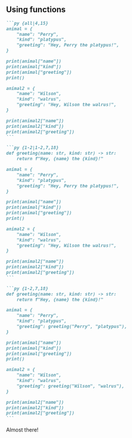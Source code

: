 ## Using functions

<div class="flex justify-center gap-10">
<div>

````md magic-move
```py {all|4,15}
animal = {
	"name": "Perry",
	"kind": "platypus",
	"greeting": "Hey, Perry the platypus!",
}

print(animal["name"])
print(animal["kind"])
print(animal["greeting"])
print()

animal2 = {
	"name": "Wilson",
	"kind": "walrus",
	"greeting": "Hey, Wilson the walrus!",
}

print(animal2["name"])
print(animal2["kind"])
print(animal2["greeting"])
```

```py {1-2|1-2,7,18}
def greeting(name: str, kind: str) -> str:
	return f"Hey, {name} the {kind}!"

animal = {
	"name": "Perry",
	"kind": "platypus",
	"greeting": "Hey, Perry the platypus!",
}

print(animal["name"])
print(animal["kind"])
print(animal["greeting"])
print()

animal2 = {
	"name": "Wilson",
	"kind": "walrus",
	"greeting": "Hey, Wilson the walrus!",
}

print(animal2["name"])
print(animal2["kind"])
print(animal2["greeting"])
```

```py {1-2,7,18}
def greeting(name: str, kind: str) -> str:
	return f"Hey, {name} the {kind}!"

animal = {
	"name": "Perry",
	"kind": "platypus",
	"greeting": greeting("Perry", "platypus"),
}

print(animal["name"])
print(animal["kind"])
print(animal["greeting"])
print()

animal2 = {
	"name": "Wilson",
	"kind": "walrus",
	"greeting": greeting("Wilson", "walrus"),
}

print(animal2["name"])
print(animal2["kind"])
print(animal2["greeting"])
```
````

</div>
<v-click>
<div>

Almost there!

</div>
</v-click>
</div>
